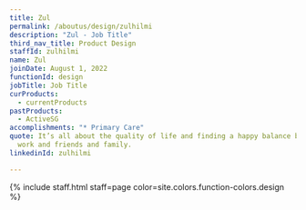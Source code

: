 ```yaml
---
title: Zul
permalink: /aboutus/design/zulhilmi
description: "Zul - Job Title"
third_nav_title: Product Design
staffId: zulhilmi
name: Zul
joinDate: August 1, 2022
functionId: design
jobTitle: Job Title
curProducts:
  - currentProducts
pastProducts:
  - ActiveSG
accomplishments: "* Primary Care"
quote: It’s all about the quality of life and finding a happy balance between
  work and friends and family.
linkedinId: zulhilmi

---
```


{% include staff.html staff=page color=site.colors.function-colors.design %}
